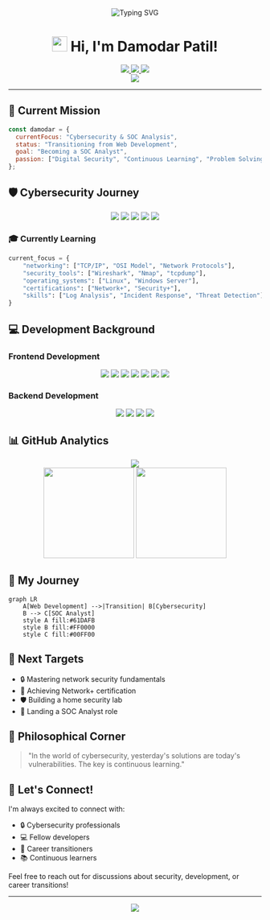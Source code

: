 <div align="center">
  <img src="https://readme-typing-svg.herokuapp.com?font=JetBrains+Mono&size=35&pause=1000&color=38B2AC&center=true&vCenter=true&random=false&width=800&lines=Security+%2B+Development+%3D+%F0%9F%92%AA;Welcome+to+My+Digital+Universe+%F0%9F%8C%8C" alt="Typing SVG" />
</div>

<h1 align="center">
  <img src="https://media.giphy.com/media/hvRJCLFzcasrR4ia7z/giphy.gif" width="30px"/> 
  Hi, I'm Damodar Patil!
</h1>

<div align="center">
  <a href="https://www.linkedin.com/in/damodarpatil">
    <img src="https://img.shields.io/badge/LinkedIn-0077B5?style=for-the-badge&logo=linkedin&logoColor=white" />
  </a>
  <a href="https://twitter.com/damodar_83">
    <img src="https://img.shields.io/badge/Twitter-1DA1F2?style=for-the-badge&logo=twitter&logoColor=white" />
  </a>
  <a href="mailto:patildamodar1983@gmail.com">
    <img src="https://img.shields.io/badge/Gmail-D14836?style=for-the-badge&logo=gmail&logoColor=white" />
  </a>
</div>

<div align="center">
  <img src="https://readme-typing-svg.herokuapp.com?font=Fira+Code&size=22&pause=1000&color=38B2AC&center=true&vCenter=true&width=600&lines=Aspiring+SOC+Analyst+%7C+Former+Web+Developer;Where+Security+Meets+Development;Building+%26+Securing+Digital+Solutions" />
</div>

---

## 🎯 Current Mission

```javascript
const damodar = {
  currentFocus: "Cybersecurity & SOC Analysis",
  status: "Transitioning from Web Development",
  goal: "Becoming a SOC Analyst",
  passion: ["Digital Security", "Continuous Learning", "Problem Solving"]
};
```

## 🛡️ Cybersecurity Journey
<p align="center">
  <img src="https://img.shields.io/badge/-Network_Security-00416A?style=for-the-badge&logo=cisco&logoColor=white" />
  <img src="https://img.shields.io/badge/-TCP/IP-007ACC?style=for-the-badge&logo=windows-terminal&logoColor=white" />
  <img src="https://img.shields.io/badge/-Linux-FCC624?style=for-the-badge&logo=linux&logoColor=black" />
  <img src="https://img.shields.io/badge/-Wireshark-1679A7?style=for-the-badge&logo=wireshark&logoColor=white" />
  <img src="https://img.shields.io/badge/-Security_Fundamentals-FF0000?style=for-the-badge&logo=security&logoColor=white" />
</p>

### 🎓 Currently Learning
```python
current_focus = {
    "networking": ["TCP/IP", "OSI Model", "Network Protocols"],
    "security_tools": ["Wireshark", "Nmap", "tcpdump"],
    "operating_systems": ["Linux", "Windows Server"],
    "certifications": ["Network+", "Security+"],
    "skills": ["Log Analysis", "Incident Response", "Threat Detection"]
}
```

## 💻 Development Background

### Frontend Development
<p align="center">
  <img src="https://img.shields.io/badge/-HTML5-E34F26?style=for-the-badge&logo=html5&logoColor=white" />
  <img src="https://img.shields.io/badge/-CSS3-1572B6?style=for-the-badge&logo=css3&logoColor=white" />
  <img src="https://img.shields.io/badge/-JavaScript-F7DF1E?style=for-the-badge&logo=javascript&logoColor=black" />
  <img src="https://img.shields.io/badge/-TypeScript-007ACC?style=for-the-badge&logo=typescript&logoColor=white" />
  <img src="https://img.shields.io/badge/-React-61DAFB?style=for-the-badge&logo=react&logoColor=black" />
  <img src="https://img.shields.io/badge/-Tailwind_CSS-38B2AC?style=for-the-badge&logo=tailwind-css&logoColor=white" />
  <img src="https://img.shields.io/badge/-GSAP-88CE02?style=for-the-badge&logo=greensock&logoColor=white" />
</p>

### Backend Development
<p align="center">
  <img src="https://img.shields.io/badge/-Node.js-339933?style=for-the-badge&logo=node.js&logoColor=white" />
  <img src="https://img.shields.io/badge/-Express.js-000000?style=for-the-badge&logo=express&logoColor=white" />
  <img src="https://img.shields.io/badge/-MongoDB-47A248?style=for-the-badge&logo=mongodb&logoColor=white" />
  <img src="https://img.shields.io/badge/-REST_APIs-FF6C37?style=for-the-badge&logo=postman&logoColor=white" />
</p>

## 📊 GitHub Analytics
<div align="center">
  <img src="https://github-readme-streak-stats.herokuapp.com/?user=damodarpatil&theme=tokyonight" />
</div>
<div align="center">
  <img height="180em" src="https://github-readme-stats.vercel.app/api?username=damodarpatil&show_icons=true&theme=tokyonight" />
  <img height="180em" src="https://github-readme-stats.vercel.app/api/top-langs/?username=damodarpatil&layout=compact&theme=tokyonight" />
</div>

## 🔄 My Journey
```mermaid
graph LR
    A[Web Development] -->|Transition| B[Cybersecurity]
    B --> C[SOC Analyst]
    style A fill:#61DAFB
    style B fill:#FF0000
    style C fill:#00FF00
```

## 🎯 Next Targets
- 🔒 Mastering network security fundamentals
- 📝 Achieving Network+ certification
- 🛡️ Building a home security lab
- 🎯 Landing a SOC Analyst role

## 💭 Philosophical Corner
> "In the world of cybersecurity, yesterday's solutions are today's vulnerabilities. The key is continuous learning."

## 🤝 Let's Connect!
I'm always excited to connect with:
- 🔒 Cybersecurity professionals
- 💻 Fellow developers
- 🌱 Career transitioners
- 📚 Continuous learners

Feel free to reach out for discussions about security, development, or career transitions!

---

<div align="center">
  <img src="https://komarev.com/ghpvc/?username=damodarpatil&color=blueviolet&style=flat-square" />
</div>

